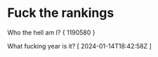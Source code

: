 # Fuck the rankings

Who the hell am I?
{ 1190580 }

What fucking year is it?
[ 2024-01-14T18:42:58Z ]
